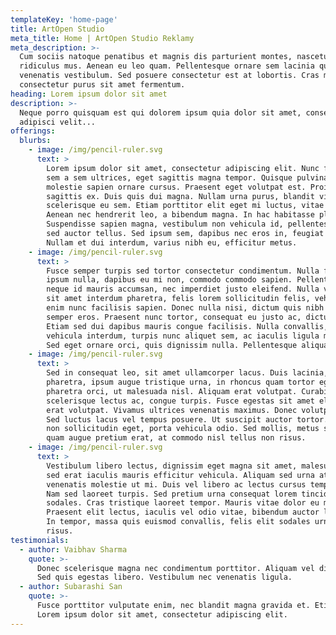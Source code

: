 ```yaml
---
templateKey: 'home-page'
title: ArtOpen Studio
meta_title: Home | ArtOpen Studio Reklamy
meta_description: >-
  Cum sociis natoque penatibus et magnis dis parturient montes, nascetur
  ridiculus mus. Aenean eu leo quam. Pellentesque ornare sem lacinia quam
  venenatis vestibulum. Sed posuere consectetur est at lobortis. Cras mattis
  consectetur purus sit amet fermentum.
heading: Lorem ipsum dolor sit amet
description: >-
  Neque porro quisquam est qui dolorem ipsum quia dolor sit amet, consectetur,
  adipisci velit...
offerings:
  blurbs:
    - image: /img/pencil-ruler.svg
      text: >
        Lorem ipsum dolor sit amet, consectetur adipiscing elit. Nunc finibus
        sem a sem ultrices, eget sagittis magna tempor. Quisque pulvinar lorem
        molestie sapien ornare cursus. Praesent eget volutpat est. Proin at
        sagittis ex. Duis quis dui magna. Nullam urna purus, blandit vitae tincidunt ut,
        scelerisque eu sem. Etiam porttitor elit eget mi luctus, vitae blandit enim pretium.
        Aenean nec hendrerit leo, a bibendum magna. In hac habitasse platea dictumst.
        Suspendisse sapien magna, vestibulum non vehicula id, pellentesque in ante. Nullam
        sed auctor tellus. Sed ipsum sem, dapibus nec eros in, feugiat sagittis mi.
        Nullam et dui interdum, varius nibh eu, efficitur metus.
    - image: /img/pencil-ruler.svg
      text: >
        Fusce semper turpis sed tortor consectetur condimentum. Nulla facilisi. Nam
        ipsum nulla, dapibus eu mi non, commodo commodo sapien. Pellentesque luctus
        neque id mauris accumsan, nec imperdiet justo eleifend. Nulla viverra, ipsum
        sit amet interdum pharetra, felis lorem sollicitudin felis, vehicula finibus
        enim nunc facilisis sapien. Donec nulla nisi, dictum quis nibh et, euismod
        semper eros. Praesent nunc tortor, consequat eu justo ac, dictum viverra enim.
        Etiam sed dui dapibus mauris congue facilisis. Nulla convallis, lectus vel
        vehicula interdum, turpis nunc aliquet sem, ac iaculis ligula mauris id tortor.
        Sed eget ornare orci, quis dignissim nulla. Pellentesque aliquam consectetur congue.
    - image: /img/pencil-ruler.svg
      text: >
        Sed in consequat leo, sit amet ullamcorper lacus. Duis lacinia, metus vitae sollicitudin
        pharetra, ipsum augue tristique urna, in rhoncus quam tortor eget sem. Maecenas eu
        pharetra orci, ut malesuada nisl. Aliquam erat volutpat. Curabitur egestas eros tincidunt,
        scelerisque lectus ac, congue turpis. Fusce egestas sit amet elit et fringilla. Aliquam
        erat volutpat. Vivamus ultrices venenatis maximus. Donec volutpat vitae quam at fringilla.
        Sed luctus lacus vel tempus posuere. Ut suscipit auctor tortor. Phasellus leo dui, elementum
        non sollicitudin eget, porta vehicula odio. Sed mollis, metus sit amet porttitor vehicula,
        quam augue pretium erat, at commodo nisl tellus non risus.
    - image: /img/pencil-ruler.svg
      text: >
        Vestibulum libero lectus, dignissim eget magna sit amet, malesuada tincidunt mi. Vivamus
        sed erat iaculis mauris efficitur vehicula. Aliquam sed urna at tellus ullamcorper
        venenatis molestie ut mi. Duis vel libero ac lectus cursus tempus. Nullam in dictum felis.
        Nam sed laoreet turpis. Sed pretium urna consequat lorem tincidunt, ac scelerisque nisi
        sodales. Cras tristique laoreet tempor. Mauris vitae dolor eu mauris malesuada cursus.
        Praesent elit lectus, iaculis vel odio vitae, bibendum auctor lacus. Suspendisse potenti.
        In tempor, massa quis euismod convallis, felis elit sodales urna, at aliquet mi elit auctor
        risus.
testimonials:
  - author: Vaibhav Sharma
    quote: >-
      Donec scelerisque magna nec condimentum porttitor. Aliquam vel diam sed diam luctus pretium.
      Sed quis egestas libero. Vestibulum nec venenatis ligula.
  - author: Subarashi San
    quote: >-
      Fusce porttitor vulputate enim, nec blandit magna gravida et. Etiam et dignissim ligula.
      Lorem ipsum dolor sit amet, consectetur adipiscing elit.
---
```

